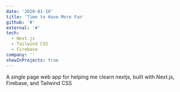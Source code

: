```yaml
---
date: '2020-01-10'
title: 'Time to Have More Fun'
github: '#'
external: '#'
tech:
  - Next.js
  - Tailwind CSS
  - Firebase
company: ''
showInProjects: true
---
```


A single page web app for helping me clearn nextjs, built with Next.js, Firebase, and Tailwind CSS
